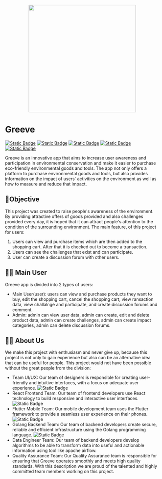 <p align="center">
<img src="https://github.com/Alterra-Greeve/.github/assets/133726246/3a58ead2-7977-4f31-8f29-bb54e55dc34b" width="350" />
</p>

# Greeve

[![Static Badge](https://img.shields.io/badge/project-documentation-blue)](https://api.greeve.store)
[![Static Badge](https://img.shields.io/badge/contact-contact%40greeve.store-blue?logoColor=black&labelColor=gret)](mailto:contact@greeve.store)
[![Static Badge](https://img.shields.io/badge/refrences-blue?logo=go&logoColor=blue&labelColor=white)](https://go.dev/doc/)
[![Static Badge](https://img.shields.io/badge/refrences-blue?logo=flutter&logoColor=blue&labelColor=white)](https://docs.flutter.dev/)
[![Static Badge](https://img.shields.io/badge/refrences-blue?logo=react&logoColor=blue&labelColor=white)](https://legacy.reactjs.org/docs/getting-started.html)





Greeve is an innovative app that aims to increase user awareness and participation in environmental conservation and make it easier to purchase eco-friendly environmental goods and tools. The app not only offers a platform to purchase environmental goods and tools, but also provides information on the impact of users' activities on the environment as well as how to measure and reduce that impact.

## 🎯Objective
This project was created to raise people's awareness of the environment. By providing attractive offers of goods provided and also challenges provided every day, it is hoped that it can attract people's attention to the condition of the surrounding environment. The main feature, of this project for users:
1. Users can view and purchase items which are then added to the shopping cart. After that it is checked out to become a transaction.
2. Users can see the challenges that exist and can participate.
3. User can create a discussion forum with other users.

## 👨‍💼 Main User
Greeve app is divided into 2 types of users:
- Main User(user): users can view and purchase products they want to buy, edit the shopping cart, cancel the shopping cart, view ransaction data, view challalnge and participate, and create discussion forums and comment.
- Admin: admin can view user data, admin can create, edit and delete product data, admin can create challenges, admin can create impact categories, admin can delete discussion forums.

## 👩‍💻 About Us
We make this project with enthusiasm and never give up, because this project is not only to gain experience but also can be an alternative idea that can be useful for people. This project would not have been possible without the great people from the division:


- Team UI/UX: Our team of designers is responsible for creating user-friendly and intuitive interfaces, with a focus on adequate user experience. ![Static Badge](https://img.shields.io/badge/figma-black?logo=figma)
- React Frontend Team: Our team of frontend developers use React technology to build responsive and interactive user interfaces. ![Static Badge](https://img.shields.io/badge/react-blue?logo=react)
- Flutter Mobile Team: Our mobile development team uses the Flutter framework to provide a seamless user experience on their phones. ![Static Badge](https://img.shields.io/badge/flutter-darkblue?logo=flutter)
- Golang Backend Team: Our team of backend developers create secure, reliable and efficient infrastructure using the Golang programming language. ![Static Badge](https://img.shields.io/badge/golang-white?logo=go&logoColor=blue)
- Data Engineer Team:  Our team of backend developers  develop algorithms to be able to transform data into useful and actionable information using tool like apache airflow.
- Quality Assurance Team: Our Quality Assurance team is responsible for ensuring that Greeve operates smoothly and meets high quality standards.
With this description we are proud of the talented and highly committed team members working on this project.
